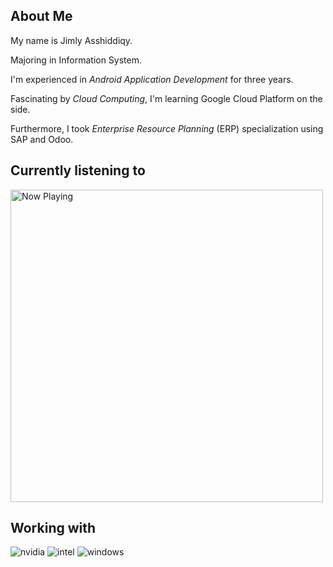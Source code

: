 ## About Me

My name is Jimly Asshiddiqy. <br/>

Majoring in Information System. <br/>

I'm experienced in *Android Application Development* for three years. <br/>

Fascinating by *Cloud Computing*, I'm learning Google Cloud Platform on the side. <br/>

Furthermore, I took *Enterprise Resource Planning* (ERP) specialization using SAP and Odoo.


## Currently listening to
[<img src="https://now-playing-jimlyas.vercel.app/api/spotify-playing" alt="Now Playing" width="500" />](https://open.spotify.com/user/0mt6pwrrbaxr1bbji8cx31ipf)              


## Working with
![nvidia](https://img.shields.io/badge/NVIDIA-MX150-76B900?style=for-the-badge&logo=nvidia&logoColor=white)
![intel](https://img.shields.io/badge/Intel-Core_i7_8th-0071C5?style=for-the-badge&logo=intel&logoColor=white)
![windows](https://img.shields.io/badge/Windows-ASUS_Zenbook_14-0078D6?style=for-the-badge&logo=windows&logoColor=white)
